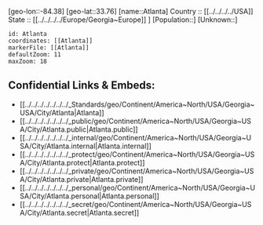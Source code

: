 ﻿---
location: [33.76,-84.38] 
mapzoom: [7,12] 
mapmarker: city 
type: City
tags:
- geo/City


SpocWebEntityId: 28916
isDeleted: false
confidential: public

---
[geo-lon::-84.38] 
[geo-lat::33.76] 
[name::Atlanta] 
Country :: [[../../../../USA]]  
State :: [[../../../../Europe/Georgia~Europe]] ] 
[Population::] 
[Unknown::] 


```leaflet
id: Atlanta
coordinates: [[Atlanta]] 
markerFile: [[Atlanta]] 
defaultZoom: 11 
maxZoom: 18
```


## Confidential Links & Embeds: 
- [[../../../../../../../_Standards/geo/Continent/America~North/USA/Georgia~USA/City/Atlanta|Atlanta]] 
- [[../../../../../../../_public/geo/Continent/America~North/USA/Georgia~USA/City/Atlanta.public|Atlanta.public]] 
- [[../../../../../../../_internal/geo/Continent/America~North/USA/Georgia~USA/City/Atlanta.internal|Atlanta.internal]] 
- [[../../../../../../../_protect/geo/Continent/America~North/USA/Georgia~USA/City/Atlanta.protect|Atlanta.protect]] 
- [[../../../../../../../_private/geo/Continent/America~North/USA/Georgia~USA/City/Atlanta.private|Atlanta.private]] 
- [[../../../../../../../_personal/geo/Continent/America~North/USA/Georgia~USA/City/Atlanta.personal|Atlanta.personal]] 
- [[../../../../../../../_secret/geo/Continent/America~North/USA/Georgia~USA/City/Atlanta.secret|Atlanta.secret]] 
